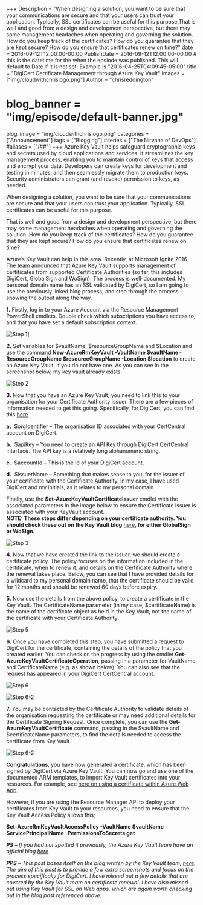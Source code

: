 +++
Description = "When designing a solution, you want to be sure that your communications are secure and that your users can trust your application. Typically, SSL certificates can be useful for this purpose.That is well and good from a design and development perspective, but there may some management headaches when operating and governing the solution. How do you keep track of the certificates? How do you guarantee that they are kept secure? How do you ensure that certificates renew on time?"
date = 2016-09-12T12:00:00-00:00
PublishDate = 2016-09-12T12:00:00-00:00 # this is the datetime for the when the epsiode was published. This will default to Date if it is not set. Example is "2016-04-25T04:09:45-05:00"
title = "DigiCert Certificate Management through Azure Key Vault"
images = ["img/cloudwithchrislogo.png"]
Author = "chrisreddington"
# blog_banner = "img/episode/default-banner.jpg"
blog_image = "img/cloudwithchrislogo.png"
categories = ["Announcement"]
tags = ["Blogging"]
#series = ["The Nirvana of DevOps"]
#aliases = ["/##"]
+++
Azure Key Vault helps safeguard cryptographic keys and secrets used by cloud applications and services.  It streamlines the key management process, enabling you to maintain control of keys that access and encrypt your data.  Developers can create keys for development and testing in minutes, and then seamlessly migrate them to production keys.  Security administrators can grant (and revoke) permission to keys, as needed.

When designing a solution, you want to be sure that your communications are secure and that your users can trust your application. Typically, SSL certificates can be useful for this purpose.

That is well and good from a design and development perspective, but there may some management headaches when operating and governing the solution. How do you keep track of the certificates? How do you guarantee that they are kept secure? How do you ensure that certificates renew on time?

Azure’s Key Vault can help in this area. Recently, at Microsoft Ignite 2016– The team announced that Azure Key Vault supports management of certificates from supported Certificate Authorities (so far, this includes DigiCert, GlobalSign and WoSign). The process is well-documented. My personal domain name has an SSL validated by DigiCert, so I am going to use the previously linked blog process, and step through the process – showing the output along the way.

**1.** Firstly, log in to your Azure Account via the Resource Management PowerShell cmdlets. Double check which subscriptions you have access to, and that you have set a default subscription context.

![Step 1](/img/blog/digicert-certificate-management-through-azure-keyvault/step-1.jpg "Log into your Azure Account")]

**2.** Set variables for $vaultName, $resourceGroupName and $Location and use the command **New-AzureRmKeyVault -VaultName $vaultName -ResourceGroupName $resourceGroupName -Location $location** to create an Azure Key Vault, if you do not have one. As you can see in the screenshot below, my key vault already exists.

![Step 2](/img/blog/digicert-certificate-management-through-azure-keyvault/step-2.jpg "Set the variable names appropriately")

**3.** Now that you have an Azure Key Vault, you need to link this to your organisation for your Certificate Authority issuer. There are a few pieces of information needed to get this going. Specifically, for DigiCert, you can find this [here](https://www.digicert.com/azure-key-vault/connect-to-certcentral-quick-start-guide.htm).

**a.**  $orgIdentifier – The organisation ID associated with your CertCentral account on DigiCert.

**b.**  $apiKey – You need to create an API Key through DigiCert CertCentral interface. The API key is a relatively long alphanumeric string.

**c.**  $accountId – This is the id of your DigiCert account.

**d.**  $issuerName – Something that makes sense to you, for the issuer of your certificate with the Certificate Authority. In my case, I have used DigiCert and my initials, as it relates to my personal domain.

Finally, use the **Set-AzureKeyVaultCertificateIssuer** cmdlet with the associated parameters in the image below to ensure the Certificate Issuer is associated with your KeyVault account.  
**NOTE: These steps differ depending on your certificate authority. You should check these out on the Key Vault blog** [here](javascript:;)**, for either GlobalSign or WoSign.**

![Step 3](/img/blog/digicert-certificate-management-through-azure-keyvault/step-2.jpg "use the Set-AzureKeyVaultCertificateIssuer cmdlet")

**4.** Now that we have created the link to the issuer, we should create a certificate policy. The policy focuses on the information included in the certificate, when to renew it, and details on the Certificate Authority where the renewal takes place. Below, you can see that I have provided details for a wildcard to my personal domain name, that the certificate should be valid for 12 months and should be renewed 60 days before expiry.

**5.** Now use the details from the above policy, to create a certificate in the Key Vault. The CertificateName parameter (in my case, $certificateName) is the name of the certificate object as held in the Key Vault, not the name of the certificate with your Certificate Authority.

![Step 5](/img/blog/digicert-certificate-management-through-azure-keyvault/step-5.jpg "Use the details from the policy to create a certificate in KeyValt")

**6.** Once you have completed this step, you have submitted a request to DigiCert for the certificate, containing the details of the policy that you created earlier. You can check on the progress by using the cmdlet **Get-AzureKeyVaultCertificateOperation**, passing in a parameter for VaultName and CertificateName (e.g. as shown below). You can also see that the request has appeared in your DigiCert CertCentral account.

![Step 6](/img/blog/digicert-certificate-management-through-azure-keyvault/step-6.jpg "You have sent a signing request to DigiCert")


![Step 6-2](/img/blog/digicert-certificate-management-through-azure-keyvault/step-6-2.jpg "You have sent a signing request to DigiCert")

**7.** You may be contacted by the Certificate Authority to validate details of the organisation requesting the certificate or may need additional details for the Certificate Signing Request. Once complete, you can use the **Get-AzureKeyVaultCertificate** command, passing in the $vaultName and $certificateName parameters, to find the details needed to access the certificate from Key Vault.

![Step 6-2](/img/blog/digicert-certificate-management-through-azure-keyvault/step-6-2.jpg "Use the Get-AzureKeyVaultCertificate cmdlet to find details about your certificate")

**Congratulations**, you have now generated a certificate, which has been signed by DigiCert via Azure Key Vault. You can now go and use one of the documented ARM templates, to import Key Vault certificates into your resources. For example, see [here on using a certificate within Azure Web App](https://docs.microsoft.com/en-us/azure/app-service/configure-ssl-certificate).

However, if you are using the Resource Manager API to deploy your certificates from Key Vault to your resources, you need to ensure that the Key Vault Access Policy allows this;

**Set-AzureRmKeyVaultAccessPolicy -VaultName $vaultName -ServicePrincipalName <YourServicePrincipal> -PermissionsToSecrets get**

_**PS** – If you had not spotted it previously, the Azure Key Vault team have an official blog_ [_here_](https://azure.microsoft.com/en-gb/blog/tag/azure-key-vault/)

_**PPS** – This post bases itself on the blog written by the Key Vault team, [here](https://docs.microsoft.com/en-gb/archive/blogs/kv/manage-certificates-via-azure-key-vault). The aim of this post is to provide a few extra screenshots and focus on the process specifically for DigiCert. I have missed out a few details that are covered by the Key Vault team on certificate renewal. I have also missed out using Key Vault for SSL on Web apps, which are again worth checking out in the blog post referenced above._